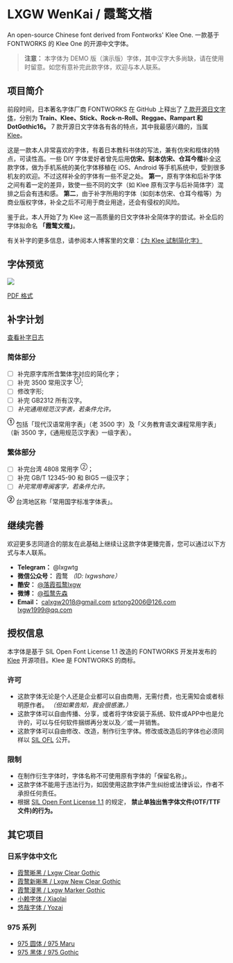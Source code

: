 # LXGW WenKai / 霞鹜文楷
An open-source Chinese font derived from Fontworks' Klee One. 一款基于 FONTWORKS 的 Klee One 的开源中文字体。

> **注意：**
> 本字体为 DEMO 版（演示版）字体，其中汉字大多尚缺，请在使用时留意。如您有意补完此款字体，欢迎与本人联系。

## 项目简介

前段时间，日本著名字体厂商 FONTWORKS 在 GitHub 上释出了 [7 款开源日文字体](https://github.com/fontworks-fonts)，分别为 **Train、Klee、Stick、Rock-n-Roll、Reggae、Rampart 和 DotGothic16。** 7 款开源日文字体各有各的特点，其中我最感兴趣的，当属 [Klee](https://github.com/fontworks-fonts/Klee)。

这是一款本人非常喜欢的字体，有着日本教科书体的写法，兼有仿宋和楷体的特点，可读性高。一些 DIY 字体爱好者曾先后用**仿宋、刻本仿宋、仓耳今楷**补全这款字体，做为手机系统的美化字体移稙在 iOS、Android 等手机系统中，受到很多机友的欢迎。不过这样补全的字体有一些不足之处。 **第一**，原有字体和后补字体之间有着一定的差异，致使一些不同的文字（如 Klee 原有汉字与后补简体字）混排之后会有违和感。 **第二**，由于补字所用的字体（如刻本仿宋、仓耳今楷等）为商业版权字体，补全之后不可用于商业用途，还会有侵权的风险。

鉴于此，本人开始了为 Klee 这一高质量的日文字体补全简体字的尝试。补全后的字体拟命名 **「霞鹜文楷」**。

有关补字的更多信息，请参阅本人博客里的文章：[《为 Klee 试制简化字》](https://lxgw.github.io/2021/01/28/Klee-Simpchin/)

## 字体预览

![](https://raw.githubusercontent.com/lxgw/LxgwWenKai/main/image/wenkai-demo.png)

[PDF 格式](https://github.com/lxgw/LxgwWenKai/raw/main/demo.pdf)

## 补字计划

[查看补字日志](https://lxgw.github.io/2021/01/28/Klee-Simpchin/#%E5%AD%97%E7%A8%BF)

### 简体部分

- [ ] 补完原字库所含繁体字对应的简化字；
- [ ] 补完 3500 常用汉字 <sup>①</sup>;
- [ ] 修改字形; 
- [ ] 补完 GB2312 所有汉字。
- [ ] *补完通用规范汉字表，若条件允许。*

**<sup>①</sup>** 包括「现代汉语常用字表」（老 3500 字）及「义务教育语文课程常用字表」（新 3500 字，《通用规范汉字表》一级字表）。

### 繁体部分 

- [ ] 补完台湾 4808 常用字 <sup>②</sup>；
- [ ] 补完 GB/T 12345-90 和 BIG5 一级汉字；
- [ ] *补完常用粤闽客字，若条件允许。*

**<sup>②</sup>** 台湾地区称「常用国字标准字体表」。

## 继续完善

欢迎更多志同道合的朋友在此基础上继续让这款字体更臻完善，您可以通过以下方式与本人联系。

- **Telegram：** @lxgwtg
- **微信公众号：** 霞鹜 *（ID: lxgwshare）*
- **酷安：** [@落霞孤鹜lxgw](https://www.coolapk.com/u/633884)
- **微博：** [@孤鹜先森](https://weibo.com/6624339726)
- **Email：** calxgw2018@gmail.com srtong2006@126.com lxgw1999@qq.com

## 授权信息

本字体是基于 SIL Open Font License 1.1 改造的 FONTWORKS 开发并发布的 [Klee](https://github.com/fontworks-fonts/Klee) 开源项目。Klee 是 FONTWORKS 的商标。

### 许可

- 这款字体无论是个人还是企业都可以自由商用，无需付费，也无需知会或者标明原作者。 *（但如果告知，我会很感激。）*
- 这款字体可以自由传播、分享，或者将字体安装于系统、软件或APP中也是允许的，可以与任何软件捆绑再分发以及／或一并销售。
- 这款字体可以自由修改、改造，制作衍生字体。修改或改造后的字体也必须同样以 [SIL OFL](https://scripts.sil.org/OFL) 公开。

### 限制

- 在制作衍生字体时，字体名称不可使用原有字体的「保留名称」。
- 这款字体不能用于违法行为，如因使用这款字体产生纠纷或法律诉讼，作者不承担任何责任。
- 根据 [SIL Open Font License 1.1](https://scripts.sil.org/OFL) 的规定， **禁止单独出售字体文件(OTF/TTF文件)的行为。**

## 其它项目

### 日系字体中文化

- [霞鹜晰黑 / Lxgw Clear Gothic](https://github.com/lxgw/LxgwClearGothic)
- [霞鹜新晰黑 / Lxgw New Clear Gothic](https://github.com/lxgw/LxgwNewClearGothic)
- [霞鹜漫黑 / Lxgw Marker Gothic](https://github.com/lxgw/LxgwMarkerGothic)
- [小赖字体 / Xiaolai](https://github.com/lxgw/kose-font)
- [悠哉字体 / Yozai](https://github.com/lxgw/yozai-font)

### 975 系列

- [975 圆体 / 975 Maru](https://github.com/lxgw/975maru)
- [975 黑体 / 975 Gothic](https://github.com/lxgw/975gothic)